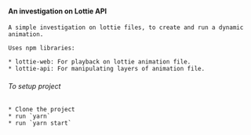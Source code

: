 #### An investigation on Lottie API 

    A simple investigation on lottie files, to create and run a dynamic animation.
    
    Uses npm libraries:
    
    * lottie-web: For playback on lottie animation file.
    * lottie-api: For manipulating layers of animation file.

###### To setup project

    * Clone the project
    * run `yarn`
    * run `yarn start`
